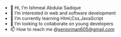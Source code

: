 - 👋 Hi, I’m Ishmeal Abdulai Sadique
- 👀 I’m interested in web and  software development 
- 🌱 I’m currently learning Html,Css,JavaScript
- 💞️ I’m looking to collaborate on young developers
- 📫 How to reach me @seniorman605@gmail.com

<!---
snrman1/snrman1 is a ✨ special ✨ repository because its `README.md` (this file) appears on your GitHub profile.
You can click the Preview link to take a look at your changes.
--->
